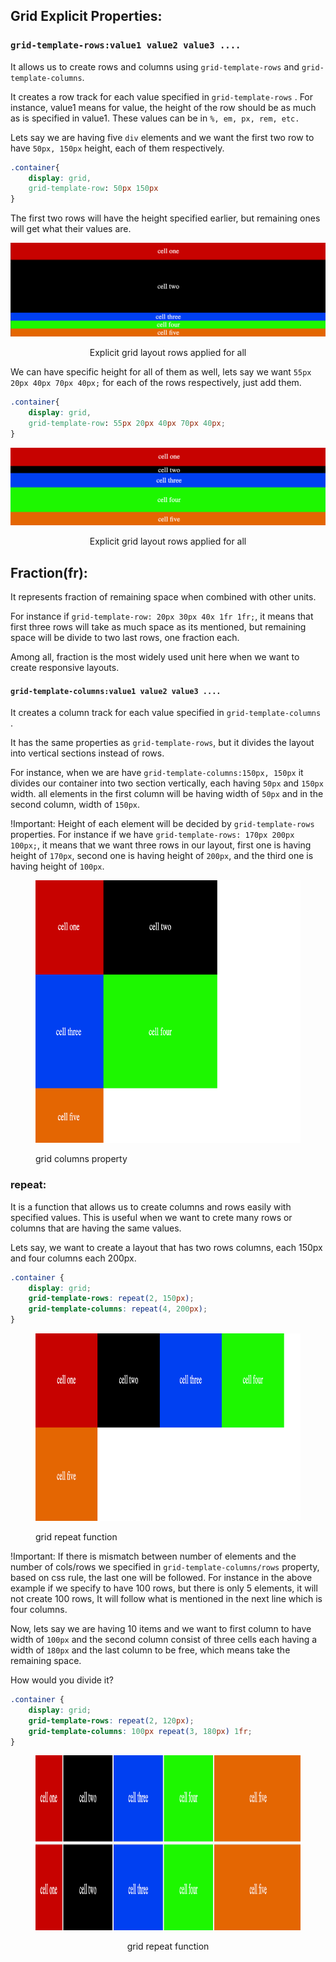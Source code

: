 ## Grid Explicit Properties:

### `grid-template-rows:value1 value2 value3 .... `

It allows us to create rows and columns using `grid-template-rows` and `grid-template-columns`.

It creates a row track for each value specified in `grid-template-rows` .
For instance, value1 means for value, the height of the row should be as much as is specified in value1.
These values can be in `%, em, px, rem, etc.`

Lets say we are having five `div` elements and we want the first two row to have `50px, 150px` height, each of them respectively.

```css
.container{
    display: grid,
    grid-template-row: 50px 150px
}

```

The first two rows will have the height specified earlier, but remaining ones will get what their values are.

![Explicit grid layout rows applied for all](../assets/temp-rows.png)

<p align="center">Explicit grid layout rows applied for all</p>

We can have specific height for all of them as well, lets say we want `55px 20px 40px 70px 40px;` for each of the rows respectively, just add them.

```css
.container{
    display: grid,
    grid-template-row: 55px 20px 40px 70px 40px;
}

```

![Explicit grid layout rows applied for all](../assets/temp-rows-all.png)

<p align="center">Explicit grid layout rows applied for all</p>

## Fraction(fr):

It represents fraction of remaining space when combined with other units.

For instance if `grid-template-row: 20px 30px 40x 1fr 1fr;`, it means that first three rows will take as much space as its mentioned, but remaining space will be divide to two last rows, one fraction each.

Among all, fraction is the most widely used unit here when we want to create responsive layouts.

#### `grid-template-columns:value1 value2 value3 .... `

It creates a column track for each value specified in `grid-template-columns` .

It has the same properties as `grid-template-rows`, but it divides the layout into vertical sections instead of rows.

For instance, when we are have `grid-template-columns:150px, 150px` it divides our container into two section vertically, each having `50px` and `150px` width. all elements in the first column will be having width of `50px` and in the second column, width of `150px`.

!Important: Height of each element will be decided by `grid-template-rows` properties.
For instance if we have `grid-template-rows: 170px 200px 100px;`, it means that we want three rows in our layout, first one is having height of `170px`, second one is having height of `200px`, and the third one is having height of `100px`.

<figure>
<img src="../assets/temp-cols.png" alt="grid columns property" height="420" width="660" />
<p>grid columns property</p>
</figure>

### repeat:

It is a function that allows us to create columns and rows easily with specified values.
This is useful when we want to crete many rows or columns that are having the same values.

Lets say, we want to create a layout that has two rows columns, each 150px and four columns each 200px.

```css
.container {
	display: grid;
	grid-template-rows: repeat(2, 150px);
	grid-template-columns: repeat(4, 200px);
}
```

<figure> 
<img src="../assets/repeat.png" alt="grid repeat function" height="300" width="660" />
<p>grid repeat function</p>
</figure>

!Important: If there is mismatch between number of elements and the number of cols/rows we specified in `grid-template-columns/rows` property, based on css rule, the last one will be followed. For instance in the above example if we specify to have 100 rows, but there is only 5 elements, it will not create 100 rows, It will follow what is mentioned in the next line which is four columns.

Now, lets say we are having 10 items and we want to first column to have width of `100px` and the second column consist of three cells each having a width of `180px` and the last column to be free, which means take the remaining space.

How would you divide it?

```css
.container {
	display: grid;
	grid-template-rows: repeat(2, 120px);
	grid-template-columns: 100px repeat(3, 180px) 1fr;
}
```

<figure> 
<img src="../assets/repeat-fr.png" alt="grid repeat function" height="280" width="1260" />
<figcaption><p align="center">grid repeat function</p></figcaption>

</figure>
